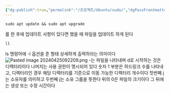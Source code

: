 ```yaml
---
{"dg-publish":true,"permalink":"/프로젝트/Ubuntu/sudo/","dgPassFrontmatter":true}
---
```


```shell
sudo apt update && sudo apt upgrade
```
를 한 후에 업데이트 사항이 있다면 
했을 때 파일을 업데이트 하게 된다

```shell
ll
```
ls 명령어에 -l 옵션을 준 형태
상세하게 출력하라는 의미이다
![Pasted image 20240425092209.png](/img/user/%EC%B2%A8%EB%B6%80%ED%8C%8C%EC%9D%BC/Pasted%20image%2020240425092209.png)
-는 파일을 나타내며 d로 시작하는 것은 디렉터리이다
나머지는 사용 권한이 명시되어 있다
숫자 1 부분은 하드링크 수를 나타내고, 디렉터리인 경우 해당 디렉터리를 기준으로 이동 가능한 디렉터리 개수이다
첫번째 j는 소유자를 의미하고 두번째 j는  소유 그룹을 뜻한다
뒤의 0은 파일의 크기이다
그 뒤에는 생성 또는 수정 시간이다
